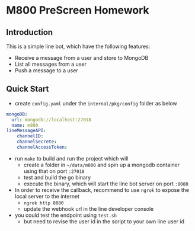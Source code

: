 # M800 PreScreen Homework

## Introduction
This is a simple line bot, which have the following features:
- Receive a message from a user and store to MongoDB
- List all messages from a user
- Push a message to a user

## Quick Start
- create `config.yaml` under the `internal/pkg/config` folder as below
```yaml
mongoDB:
  url: mongodb://localhost:27018
  name: m800
lineMessageAPI:
    channelID: 
    channelSecrete: 
    channelAccessToken: 
```

- run `make` to build and run the project which will 
  - create a folder in `~/data/m800` and spin up a mongodb container using that on port `:27018`
  - test and build the go binary
  - execute the binary, which will start the line bot server on port `:8080`
- In order to receive the callback, recommend to use `ngrok` to expose the local server to the internet
  - `ngrok http 8080`
  - update the webhook url in the line developer console
- you could test the endpoint using `test.sh` 
  - but need to revise the user id in the script to your own line user id